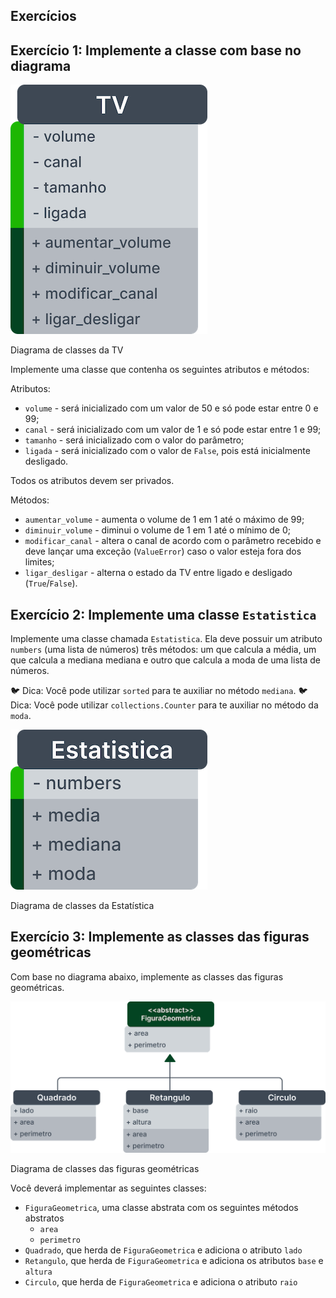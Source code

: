 ## Exercícios

Exercício 1: Implemente a classe com base no diagrama
--------------------------------------------------------

![Diagrama de classes da TV](./images/diagrama-classes-tv.png)

Diagrama de classes da TV

Implemente uma classe que contenha os seguintes atributos e métodos:

Atributos:

*   `volume` - será inicializado com um valor de 50 e só pode estar entre 0 e 99;
*   `canal` - será inicializado com um valor de 1 e só pode estar entre 1 e 99;
*   `tamanho` - será inicializado com o valor do parâmetro;
*   `ligada` - será inicializado com o valor de `False`, pois está inicialmente desligado.

Todos os atributos devem ser privados.

Métodos:

*   `aumentar_volume` - aumenta o volume de 1 em 1 até o máximo de 99;
*   `diminuir_volume` - diminui o volume de 1 em 1 até o mínimo de 0;
*   `modificar_canal` - altera o canal de acordo com o parâmetro recebido e deve lançar uma exceção (`ValueError`) caso o valor esteja fora dos limites;
*   `ligar_desligar` - alterna o estado da TV entre ligado e desligado (`True`/`False`).

Exercício 2: Implemente uma classe `Estatistica`
------------------------------------------------

Implemente uma classe chamada `Estatistica`. Ela deve possuir um atributo `numbers` (uma lista de números) três métodos: um que calcula a média, um que calcula a mediana mediana e outro que calcula a moda de uma lista de números.

🐦 Dica: Você pode utilizar `sorted` para te auxiliar no método `mediana`. 🐦 Dica: Você pode utilizar `collections.Counter` para te auxiliar no método da `moda`.

![Diagrama de classes da Estatística](./images/diagrama-classes-estatistica.png)

Diagrama de classes da Estatística

Exercício 3: Implemente as classes das figuras geométricas
----------------------------------------------------------

Com base no diagrama abaixo, implemente as classes das figuras geométricas.

![Diagrama de classes das figuras geométricas](./images/diagrama-classes-figuras-geometricas.webp)

Diagrama de classes das figuras geométricas

Você deverá implementar as seguintes classes:

*   `FiguraGeometrica`, uma classe abstrata com os seguintes métodos abstratos
    *   `area`
    *   `perimetro`
*   `Quadrado`, que herda de `FiguraGeometrica` e adiciona o atributo `lado`
*   `Retangulo`, que herda de `FiguraGeometrica` e adiciona os atributos `base` e `altura`
*   `Circulo`, que herda de `FiguraGeometrica` e adiciona o atributo `raio`

